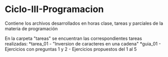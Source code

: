 # Ciclo-III-Programacion
Contiene los archivos desarrollados en horas clase, tareas y parciales de la materia de programación

En la carpeta "tareas" se encuentran las correspondientes tareas realizadas:
  *tarea_01 - "Inversion de caracteres en una cadena"
  *guia_01 - Ejercicios con preguntas 1 y 2 - Ejercicios propuestos del 1 al 5
